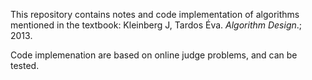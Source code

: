 This repository contains notes and code implementation of algorithms mentioned in the textbook: Kleinberg J, Tardos Éva. _*Algorithm Design*_.; 2013.

Code implemenation are based on online judge problems, and can be tested.

